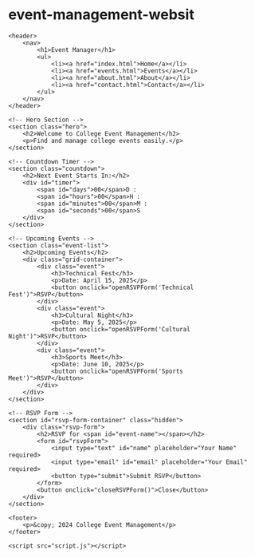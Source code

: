 # event-management-websit
<!DOCTYPE html>
<html lang="en">
<head>
    <meta charset="UTF-8">
    <meta name="viewport" content="width=device-width, initial-scale=1.0">
    <title>College Event Management</title>
    <link rel="stylesheet" href="styles.css">
</head>
<body>

    <header>
        <nav>
            <h1>Event Manager</h1>
            <ul>
                <li><a href="index.html">Home</a></li>
                <li><a href="events.html">Events</a></li>
                <li><a href="about.html">About</a></li>
                <li><a href="contact.html">Contact</a></li>
            </ul>
        </nav>
    </header>

    <!-- Hero Section -->
    <section class="hero">
        <h2>Welcome to College Event Management</h2>
        <p>Find and manage college events easily.</p>
    </section>

    <!-- Countdown Timer -->
    <section class="countdown">
        <h2>Next Event Starts In:</h2>
        <div id="timer">
            <span id="days">00</span>D :
            <span id="hours">00</span>H :
            <span id="minutes">00</span>M :
            <span id="seconds">00</span>S
        </div>
    </section>

    <!-- Upcoming Events -->
    <section class="event-list">
        <h2>Upcoming Events</h2>
        <div class="grid-container">
            <div class="event">
                <h3>Technical Fest</h3>
                <p>Date: April 15, 2025</p>
                <button onclick="openRSVPForm('Technical Fest')">RSVP</button>
            </div>
            <div class="event">
                <h3>Cultural Night</h3>
                <p>Date: May 5, 2025</p>
                <button onclick="openRSVPForm('Cultural Night')">RSVP</button>
            </div>
            <div class="event">
                <h3>Sports Meet</h3>
                <p>Date: June 10, 2025</p>
                <button onclick="openRSVPForm('Sports Meet')">RSVP</button>
            </div>
        </div>
    </section>

    <!-- RSVP Form -->
    <section id="rsvp-form-container" class="hidden">
        <div class="rsvp-form">
            <h2>RSVP for <span id="event-name"></span></h2>
            <form id="rsvpForm">
                <input type="text" id="name" placeholder="Your Name" required>
                <input type="email" id="email" placeholder="Your Email" required>
                <button type="submit">Submit RSVP</button>
            </form>
            <button onclick="closeRSVPForm()">Close</button>
        </div>
    </section>

    <footer>
        <p>&copy; 2024 College Event Management</p>
    </footer>

    <script src="script.js"></script>
</body>
</html>

    
